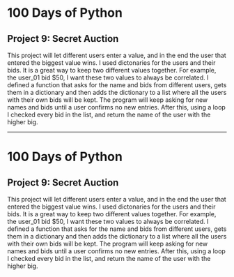 # 100 Days of Python
## Project 9: Secret Auction

This project will let different users enter a value, and in the end the user that entered the biggest value wins.
I used dictonaries for the users and their bids. It is a great way to keep two different values together. For example, the user_01 bid $50, I want these two values to always be correlated. I defined a function that asks for the name and bids from different users, gets them in a dictionary and then adds the dictionary to a list where all the users with their own bids will be kept.
The program will keep asking for new names and bids until a user confirms no new entries. After this, using a loop I checked every bid in the list, and return the name of the user with the higher big.

-----------------------------------------------------------------------------------------------------------------------------------------------------------------------------------

# 100 Days of Python
## Project 9: Secret Auction

This project will let different users enter a value, and in the end the user that entered the biggest value wins.
I used dictonaries for the users and their bids. It is a great way to keep two different values together. For example, the user_01 bid $50, I want these two values to always be correlated. I defined a function that asks for the name and bids from different users, gets them in a dictionary and then adds the dictionary to a list where all the users with their own bids will be kept.
The program will keep asking for new names and bids until a user confirms no new entries. After this, using a loop I checked every bid in the list, and return the name of the user with the higher big.
